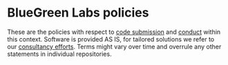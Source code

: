 # BlueGreen Labs policies

These are the policies with respect to [code submission](https://github.com/bluegreen-labs/policies/blob/main/CONTRIBUTING.md) and [conduct](https://github.com/bluegreen-labs/policies/blob/main/CONDUCT.md) within this context. Software is provided AS IS, for tailored solutions we refer to our [consultancy efforts](https://github.com/bluegreen-labs/policies/blob/main/CONSULTANCY.md). Terms might vary over time and overrule any other statements in individual repositories.
